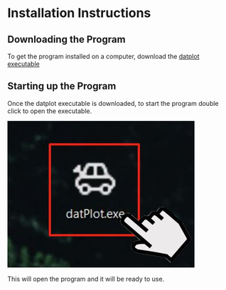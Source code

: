 # Installation Instructions

## Downloading the Program

To get the program installed on a computer, download the [datplot executable](https://github.com/OSUDSL/datplots/releases/tag/Latest)

## Starting up the Program

Once the datplot executable is downloaded, to start the program double click to open the executable.

![Select the exe to open](../img/selectdatplot.JPG)

This will open the program and it will be ready to use.
